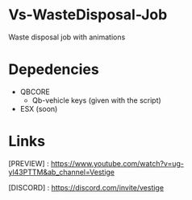 # Vs-WasteDisposal-Job
Waste disposal job with animations

# Depedencies
- QBCORE
  - Qb-vehicle keys (given with the script)
- ESX (soon)

# Links
[PREVIEW] : https://www.youtube.com/watch?v=ug-yl43PTTM&ab_channel=Vestige

[DISCORD] : https://discord.com/invite/vestige
